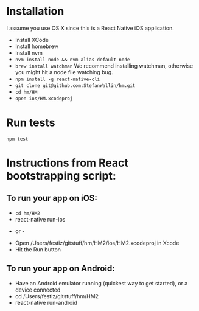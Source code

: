 # Installation
I assume you use OS X since this is a React Native iOS application.
* Install XCode
* Install homebrew
* Install nvm
* `nvm install node && nvm alias default node`
* `brew install watchman` We recommend installing watchman, otherwise you might hit a node file watching bug.
* `npm install -g react-native-cli`
* `git clone git@github.com:StefanWallin/hm.git`
* `cd hm/HM`
* `open ios/HM.xcodeproj`

# Run tests
`npm test`


# Instructions from React bootstrapping script:

## To run your app on iOS:
* `cd hm/HM2`
* react-native run-ios
- or -
* Open /Users/festiz/gitstuff/hm/HM2/ios/HM2.xcodeproj in Xcode
* Hit the Run button

## To run your app on Android:
* Have an Android emulator running (quickest way to get started), or a device connected
* cd /Users/festiz/gitstuff/hm/HM2
* react-native run-android
